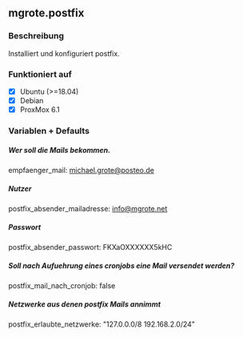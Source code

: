## mgrote.postfix

### Beschreibung
Installiert und konfiguriert postfix.

### Funktioniert auf
- [x] Ubuntu (>=18.04)
- [x] Debian
- [x] ProxMox 6.1

### Variablen + Defaults
##### Wer soll die Mails bekommen.
empfaenger_mail: michael.grote@posteo.de
##### Nutzer
postfix_absender_mailadresse: info@mgrote.net
##### Passwort
postfix_absender_passwort: FKXaOXXXXXX5kHC
##### Soll nach Aufuehrung eines cronjobs eine Mail versendet werden?
postfix_mail_nach_cronjob: false
##### Netzwerke aus denen postfix Mails annimmt
postfix_erlaubte_netzwerke: "127.0.0.0/8 192.168.2.0/24"
